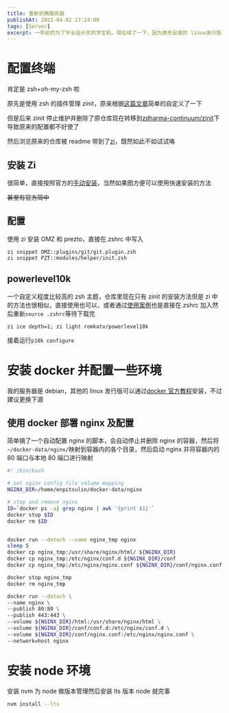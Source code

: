 ```yaml
---
title: 重新折腾服务器
publishAt: 2022-04-02 17:24:00
tags: [Server]
excerpt: 一年前的为了毕业设计买的学生机，现在续了一下，因为原先安装的 linux发行版 centos8 已经宣布停止生命周期了，重新装个Debian用于学习然后重新折腾一下服务器，简单再部署一些小东西玩玩。
---
```

# 配置终端

肯定是 zsh+oh-my-zsh 啦

原先是使用 zsh 的插件管理 zinit，原来根据[这篇文章](https://www.aloxaf.com/2019/11/zplugin_tutorial/)简单的自定义了一下

但是后来 zinit 停止维护并删除了原仓库现在转移到[zdharma-continuum/zinit](https://github.com/zdharma-continuum/zinit)下导致原来的配置都不好使了

然后浏览原来的仓库被 readme 带到了[zi](https://z-shell.pages.dev/)，既然如此不如试试咯

## 安装 Zi

很简单，直接按照官方的[手动安装](https://z-shell.pages.dev/docs/getting_started/installation/#手动安装)，当然如果图方便可以使用快速安装的方法

~~甚至有官方简中~~

## 配置

使用 zi 安装 OMZ 和 prezto，直接在.zshrc 中写入

```plain:.zshrc
zi snippet OMZ::plugins/git/git.plugin.zsh
zi snippet PZT::modules/helper/init.zsh
```

## powerlevel10k

一个自定义程度比较高的 zsh 主题，仓库里现在只有 zinit 的安装方法但是 zi 中的方法也很相似，直接使用也可以，或者通过[使用案例](https://z-shell.pages.dev/docs/gallery/collection/themes#thp-romkatvpowerlevel10k)也是直接在.zshrc 加入然后重新`source .zshrc`等待下载完

```plain:.zshrc
zi ice depth=1; zi light romkatv/powerlevel10k
```

接着运行`p10k configure`

# 安装 docker 并配置一些环境

我的服务器是 debian，其他的 linux 发行版可以通过[docker 官方教程](https://docs.docker.com/engine/install/)安装，不过建议更换下源

## 使用 docker 部署 nginx 及配置

简单搞了一个自动配置 nginx 的脚本，会自动停止并删除 nginx 的容器，然后将`~/docker-data/nginx/`映射到容器内的各个目录，然后启动 nginx 并将容器内的 80 端口与本地 80 端口进行映射

```sh
#! /bin/bash

# set nginx config file volume mapping
NGINX_DIR=/home/enpitsulin/docker-data/nginx

# stop and remove nginx
ID=`docker ps -a| grep nginx | awk '{print $1}'`
docker stop $ID
docker rm $ID


docker run --detach --name nginx_tmp nginx
sleep 5
docker cp nginx_tmp:/usr/share/nginx/html/ ${NGINX_DIR}
docker cp nginx_tmp:/etc/nginx/conf.d ${NGINX_DIR}/conf
docker cp nginx_tmp:/etc/nginx/nginx.conf ${NGINX_DIR}/conf/nginx.conf

docker stop nginx_tmp
docker rm nginx_tmp

docker run --detach \
--name nginx \
--publish 80:80 \
--publish 443:443 \
--volume ${NGINX_DIR}/html:/usr/share/nginx/html \
--volume ${NGINX_DIR}/conf/conf.d:/etc/nginx/conf.d \
--volume ${NGINX_DIR}/conf/nginx.conf:/etc/nginx/nginx.conf \
--network=host nginx
```

# 安装 node 环境

安装 nvm 为 node 做版本管理然后安装 lts 版本 node 就完事

```sh
nvm install --lts
```
